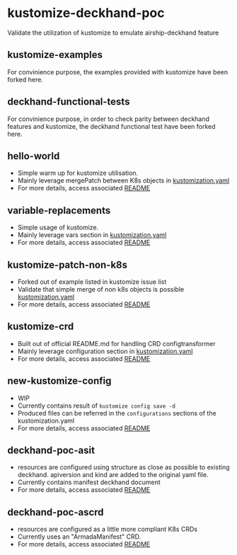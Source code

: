 # kustomize-deckhand-poc
Validate the utilization of kustomize to emulate airship-deckhand feature

## kustomize-examples

For convinience purpose, the examples provided with kustomize have been forked here.

## deckhand-functional-tests

For convinience purpose, in order to check parity between deckhand features and kustomize,
the deckhand functional test have been forked here.

## hello-world

- Simple warm up for kustomize utilisation.
- Mainly leverage mergePatch between K8s objects in [kustomization.yaml](./hello-world/overlays/staging/kustomization.yaml) 
- For more details, access associated [README](./hello-world/README.md)

## variable-replacements

- Simple usage of kustomize.
- Mainly leverage vars section in [kustomization.yaml](./variable-replacements/overlays/site1/kustomization.yaml) 
- For more details, access associated [README](./variable-replacements/README.md)

## kustomize-patch-non-k8s

- Forked out of example listed in kustomize issue list
- Validate that simple merge of non k8s objects is possible [kustomization.yaml](./kustomize-patch-non-k8s/bee/kustomization.yaml) 
- For more details, access associated [README](./kustomize-patch-non-k8s/README.md)

## kustomize-crd

- Built out of official README.md for handling CRD configtransformer
- Mainly leverage configuration section in [kustomization.yaml](./kustomize-crd/base/kustomization.yaml) 
- For more details, access associated [README](./kustomize-crd/README.md)

## new-kustomize-config

- WIP
- Currently contains result of `kustomize config save -d`
- Produced files can be referred in the `configurations` sections of the kustomization.yaml
- For more details, access associated [README](./new-kustomize-config/README.md)

## deckhand-poc-asit

- resources are configured using structure as close as possible to existing deckhand.
  apiversion and kind are added to the original yaml file.
- Currently contains manifest deckhand document
- For more details, access associated [README](./deckhand-poc-asit/README.md)

## deckhand-poc-ascrd

- resources are configured as a little more compliant K8s CRDs
- Currently uses an "ArmadaManifest" CRD.
- For more details, access associated [README](./deckhand-poc-ascrd/README.md)
